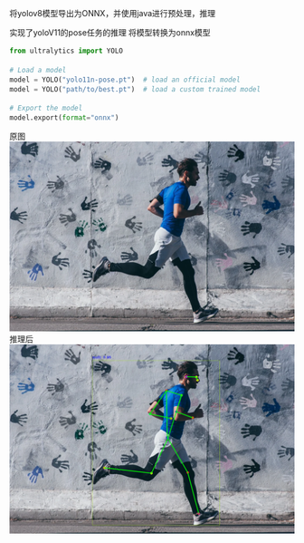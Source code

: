 将yolov8模型导出为ONNX，并使用java进行预处理，推理

实现了yoloV11的pose任务的推理
将模型转换为onnx模型
```python
from ultralytics import YOLO

# Load a model
model = YOLO("yolo11n-pose.pt")  # load an official model
model = YOLO("path/to/best.pt")  # load a custom trained model

# Export the model
model.export(format="onnx")
```
原图
![img.png](src/main/resources/img.png)
推理后
![img1.png](src/main/resources/img1.png)